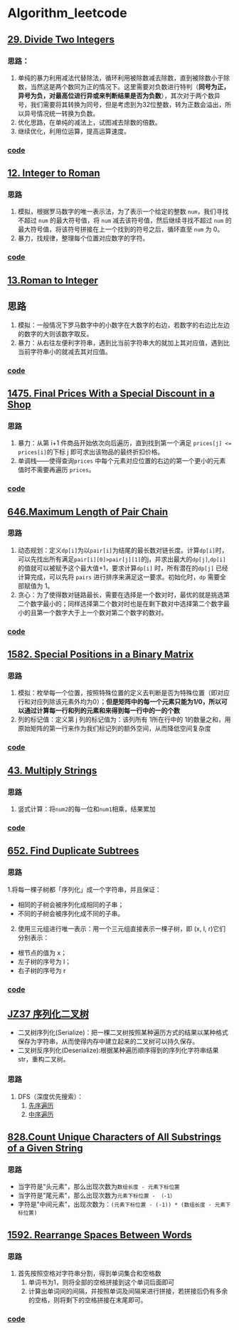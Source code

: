 # Algorithm_leetcode

## [29. Divide Two Integers](https://leetcode.cn/problems/divide-two-integers/)

### 思路：

1. 单纯的暴力利用减法代替除法，循环利用被除数减去除数，直到被除数小于除数，当然这是两个数同为正的情况下。这里需要对负数进行特判（**同号为正，异号为负，对最高位进行异或来判断结果是否为负数**），其次对于两个数异号，我们需要将其转换为同号，但是考虑到为32位整数，转为正数会溢出，所以异号情况统一转换为负数。
2. 优化思路，在单纯的减法上，试图减去除数的倍数。
3. 继续优化，利用位运算，提高运算速度。
### [code](./src/divide_two_numbers.go)

## [12. Integer to Roman](https://leetcode.cn/problems/integer-to-roman/)

### 思路
1. 模拟，根据罗马数字的唯一表示法，为了表示一个给定的整数 `num`，我们寻找不超过 `num` 的最大符号值，将 `num` 减去该符号值，然后继续寻找不超过 `num` 的最大符号值，将该符号拼接在上一个找到的符号之后，循环直至 `num` 为 0。
2. 暴力，找规律，整理每个位置对应数字的字符。
### [code](./src/integer_to_roman.go)

## [13.Roman to Integer](https://leetcode.cn/problems/roman-to-integer/)

## 思路
1. 模拟：一般情况下罗马数字中的小数字在大数字的右边，若数字的右边比左边的数字的大则该数字取反。
2. 暴力：从右往左便利字符串，遇到比当前字符串大的就加上其对应值，遇到比当前字符串小的就减去其对应值。
### [code](./src/roman_to_integer.go)


## [1475. Final Prices With a Special Discount in a Shop](https://leetcode.cn/problems/final-prices-with-a-special-discount-in-a-shop/)

### 思路
1. 暴力：从第 i+1 件商品开始依次向后遍历，直到找到第一个满足 `prices[j] <= prices[i]`的下标 j 即可求出该物品的最终折扣价格。
2. 单调栈——使得查询`prices` 中每个元素对应位置的右边的第一个更小的元素值时不需要再遍历 `prices`。
### [code](./src/finalPrices.go)


## [646.Maximum Length of Pair Chain](https://leetcode.cn/problems/maximum-length-of-pair-chain/)

### 思路
1. 动态规划：定义`dp[i]`为以`pair[i]`为结尾的最长数对链长度。计算`dp[i]`时，可以先找出所有满足`pair[i][0]>pair[j][1]`的j，并求出最大的`dp[j]`,`dp[i]`的值就可以被赋予这个最大值+1，要求计算`dp[i]` 时，所有潜在的`dp[j]` 已经计算完成，可以先将 `pairs` 进行排序来满足这一要求。初始化时，`dp` 需要全部赋值为 1。
2. 贪心：为了使得数对链路最长，需要在选择是一个数对时，最优的就是挑选第二个数字最小的；同样选择第二个数对时也是在剩下数对中选择第二个数字最小的且第一个数字大于上一个数对第二个数字的数对。
### [code](./src/findLongestChain.go)


## [1582. Special Positions in a Binary Matrix](https://leetcode.cn/problems/special-positions-in-a-binary-matrix/)
### 思路
1. 模拟：枚举每一个位置，按照特殊位置的定义去判断是否为特殊位置（即对应行和对应列除该元素外均为0）；**但是矩阵中的每一个元素只能为1/0，所以可以通过计算每一行和列的元素和来得到每一行中的一的个数**
2. 列的标记值：定义第 j 列的标记值为：该列所有 1所在行中的 1的数量之和，用原始矩阵的第一行来作为我们标记列的额外空间，从而降低空间复杂度

### [code](./src/special_positions_in_a_binary_matrix.go)

## [43. Multiply Strings](https://leetcode.cn/problems/multiply-strings/)
### 思路
1. 竖式计算：将`num2`的每一位和`num1`相乘，结果累加
### [code](./src/multiply_strings.go)

## [652. Find Duplicate Subtrees](https://leetcode.cn/problems/find-duplicate-subtrees/)
### 思路
1.将每一棵子树都「序列化」成一个字符串，并且保证：
+ 相同的子树会被序列化成相同的子串；
+ 不同的子树会被序列化成不同的子串。
2. 使用三元组进行唯一表示：用一个三元组直接表示一棵子树，即 (x, l, r)它们分别表示：
+ 根节点的值为 x； 
+ 左子树的序号为 l； 
+ 右子树的序号为 r

### [code](./src/find_duplicate_subtress.go)

## [JZ37 序列化二叉树](https://www.nowcoder.com/practice/cf7e25aa97c04cc1a68c8f040e71fb84?tpId=265&tqId=39239&rp=1&ru=/exam/oj/ta&qru=/exam/oj/ta&sourceUrl=%2Fexam%2Foj%2Fta%3FtpId%3D13&difficulty=undefined&judgeStatus=undefined&tags=&title=)
+ 二叉树序列化(Serialize)：把一棵二叉树按照某种遍历方式的结果以某种格式保存为字符串，从而使得内存中建立起来的二叉树可以持久保存。
+ 二叉树反序列化(Deserialize):根据某种遍历顺序得到的序列化字符串结果str，重构二叉树。
### 思路
1. DFS（深度优先搜索）：
   1. [先序遍历](./src/serialize_deserialize.go)
   2. [中序遍历](./src/serialize&deserialize_optimization.go)

## [828.Count Unique Characters of All Substrings of a Given String](https://leetcode.cn/problems/count-unique-characters-of-all-substrings-of-a-given-string/)
### 思路
+ 当字符是"头元素"，那么出现次数为`数组长度 - 元素下标位置`
+ 当字符是"尾元素"，那么出现次数为`元素下标位置 - （-1）`
+ 字符是"中间元素"，出现次数为：`(元素下标位置 - (-1)) * (数组长度 - 元素下标位置)`

## [1592. Rearrange Spaces Between Words](https://leetcode.cn/problems/rearrange-spaces-between-words/)
### 思路
1. 首先按照空格对字符串分割，得到单词集合和空格数
   1. 单词书为1，则将全部的空格拼接到这个单词后面即可
   2. 计算出单词间的间隔，并按照单词及间隔来进行拼接，若拼接后仍有多余的空格，则将剩下的空格拼接在末尾即可。
### [code]()